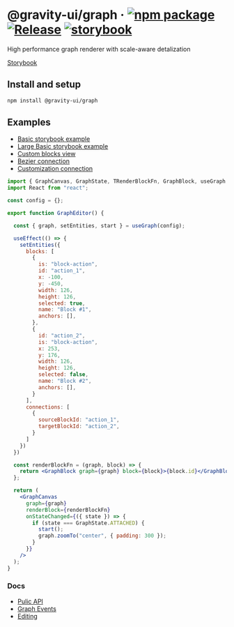 # @gravity-ui/graph &middot; [![npm package](https://img.shields.io/npm/v/@gravity-ui/graph)](https://www.npmjs.com/package/@gravity-ui/graph) [![Release](https://img.shields.io/github/actions/workflow/status/gravity-ui/graph/release.yml?branch=main&label=Release)](https://github.com/gravity-ui/graph/actions/workflows/release.yml?query=branch:main) [![storybook](https://img.shields.io/badge/Storybook-deployed-ff4685)](https://preview.gravity-ui.com/graph/)

High performance graph renderer with scale-aware detalization

[Storybook](https://preview.gravity-ui.com/graph/)

## Install and setup

```bash
npm install @gravity-ui/graph
```

## Examples
- [Basic storybook example](https://preview.gravity-ui.com/graph/?path=/story/stories-main-grapheditor--hundred-blocks)
- [Large Basic storybook example](https://preview.gravity-ui.com/graph/?path=/story/stories-main-grapheditor--five-thousands-blocks)
- [Custom blocks view](https://preview.gravity-ui.com/graph/?path=/story/stories-main-grapheditor--custom-schematic-block)
- [Bezier connection](https://preview.gravity-ui.com/graph/?path=/story/stories-main-grapheditor--one-bezier-connection)
- [Customization connection](https://preview.gravity-ui.com/graph/?path=/story/api-updateconnection--default)

```jsx
import { GraphCanvas, GraphState, TRenderBlockFn, GraphBlock, useGraph } from "@gravity-ui/graph";
import React from "react";

const config = {};

export function GraphEditor() {

  const { graph, setEntities, start } = useGraph(config);

  useEffect(() => {
    setEntities({
      blocks: [
        {
          is: "block-action",
          id: "action_1",
          x: -100,
          y: -450,
          width: 126,
          height: 126,
          selected: true,
          name: "Block #1",
          anchors: [],
        },
        {
          id: "action_2",
          is: "block-action",
          x: 253,
          y: 176,
          width: 126,
          height: 126,
          selected: false,
          name: "Block #2",
          anchors: [],
        }
      ],
      connections: [
        {
          sourceBlockId: "action_1",
          targetBlockId: "action_2",
        }
      ]
    })
  })

  const renderBlockFn = (graph, block) => {
    return <GraphBlock graph={graph} block={block}>{block.id}</GraphBlock>;
  };

  return (
    <GraphCanvas
      graph={graph}
      renderBlock={renderBlockFn}
      onStateChanged={({ state }) => {
        if (state === GraphState.ATTACHED) {
          start();
          graph.zoomTo("center", { padding: 300 });
        }
      }}
    />
  );
}
```

### Docs

- [Pulic API](docs/public_api.md)
- [Graph Events](docs/events.md)
- [Editing](docs/editing.md)
